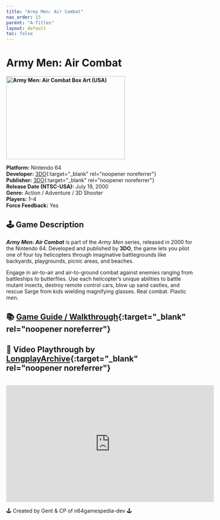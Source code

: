 ```yaml
---
title: "Army Men: Air Combat"
nav_order: 15
parent: "A-Titles"
layout: default
toc: false
---
```


# Army Men: Air Combat

<b>
<img src="https://raw.githubusercontent.com/TheGent/n64gamespedia/main/media/usa/Army-Men--Air-Combat-(USA).png" alt="Army Men: Air Combat Box Art (USA)" style="object-fit:cover;width:320px;height:224px"/>
</b>

**Platform:** Nintendo 64  
**Developer:** [3DO](https://en.wikipedia.org/wiki/The_3DO_Company){:target="_blank" rel="noopener noreferrer"}  
**Publisher:** [3DO](https://en.wikipedia.org/wiki/The_3DO_Company){:target="_blank" rel="noopener noreferrer"}  
**Release Date (NTSC-USA):** July 19, 2000  
**Genre:** Action / Adventure / 3D Shooter  
**Players:** 1–4  
**Force Feedback:** Yes  

## 🕹️ Game Description  
<em><strong>Army Men: Air Combat</strong></em> is part of the <em>Army Men</em> series, released in 2000 for the Nintendo 64. Developed and published by <strong>3DO</strong>, the game lets you pilot one of four toy helicopters through imaginative battlegrounds like backyards, playgrounds, picnic areas, and beaches.

Engage in air-to-air and air-to-ground combat against enemies ranging from battleships to butterflies. Use each helicopter’s unique abilities to battle mutant insects, destroy remote control cars, blow up sand castles, and rescue Sarge from kids wielding magnifying glasses. Real combat. Plastic men.

## 📚 [Game Guide / Walkthrough](https://gamefaqs.gamespot.com/n64/196647-army-men-air-combat/faqs/17034){:target="_blank" rel="noopener noreferrer"}

## 🎥 Video Playthrough by [LongplayArchive](https://www.youtube.com/channel/UCM8XzXipyTsylZ_WsGKmdKQ){:target="_blank" rel="noopener noreferrer"}  
<br />
<iframe width="560" height="315" src="https://www.youtube.com/embed/eYri2G3Ztco" title="Army Men: Air Combat – Full Playthrough by LongplayArchive" frameborder="0" allowfullscreen></iframe>

🕹️ Created by Gent & CP of n64gamespedia-dev 🕹️

<!-- Vault Format: n64gamespedia-dev -->
<!-- Protocol Source: _vault-specs/format-protocol.md -->
